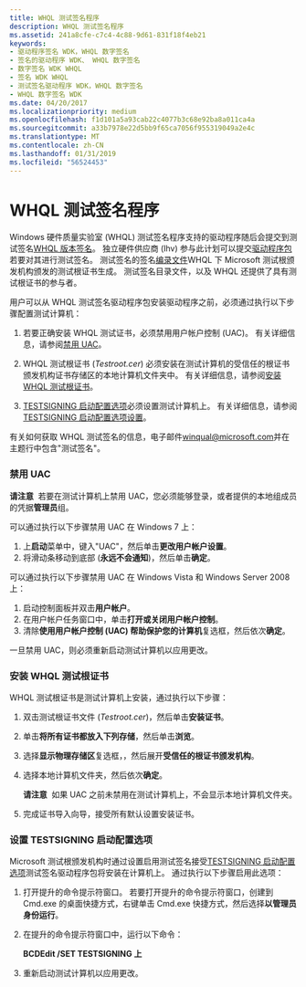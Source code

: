 ```yaml
---
title: WHQL 测试签名程序
description: WHQL 测试签名程序
ms.assetid: 241a8cfe-c7c4-4c88-9d61-831f18f4eb21
keywords:
- 驱动程序签名 WDK，WHQL 数字签名
- 签名的驱动程序 WDK、 WHQL 数字签名
- 数字签名 WDK WHQL
- 签名 WDK WHQL
- 测试签名驱动程序 WDK，WHQL 数字签名
- WHQL 数字签名 WDK
ms.date: 04/20/2017
ms.localizationpriority: medium
ms.openlocfilehash: f1d101a5a93cab22c4077b3c68e92ba8a011ca4a
ms.sourcegitcommit: a33b7978e22d5bb9f65ca7056f955319049a2e4c
ms.translationtype: MT
ms.contentlocale: zh-CN
ms.lasthandoff: 01/31/2019
ms.locfileid: "56524453"
---
```

# <a name="whql-test-signature-program"></a>WHQL 测试签名程序


Windows 硬件质量实验室 (WHQL) 测试签名程序支持的驱动程序随后会提交到测试签名[WHQL 版本签名](whql-release-signature.md)。 独立硬件供应商 (Ihv) 参与此计划可以提交[驱动程序包](driver-packages.md)若要对其进行测试签名。 测试签名的签名[编录文件](catalog-files.md)WHQL 下 Microsoft 测试根颁发机构颁发的测试根证书生成。 测试签名目录文件，以及 WHQL 还提供了具有测试根证书的参与者。

用户可以从 WHQL 测试签名驱动程序包安装驱动程序之前，必须通过执行以下步骤配置测试计算机：

1.  若要正确安装 WHQL 测试证书，必须禁用用户帐户控制 (UAC)。 有关详细信息，请参阅[禁用 UAC](#disabling-uac)。

2.  WHQL 测试根证书 (*Testroot.cer*) 必须安装在测试计算机的受信任的根证书颁发机构证书存储区的本地计算机文件夹中。 有关详细信息，请参阅[安装 WHQL 测试根证书](#installing-the-whql-test-root-certificate)。

3.  [TESTSIGNING 启动配置选项](the-testsigning-boot-configuration-option.md)必须设置测试计算机上。 有关详细信息，请参阅[TESTSIGNING 启动配置选项设置](#setting-the-testsigning-boot-configuration-option)。

有关如何获取 WHQL 测试签名的信息，电子邮件<winqual@microsoft.com>并在主题行中包含"测试签名"。

### <a name="disabling-uac"></a>禁用 UAC

**请注意**  若要在测试计算机上禁用 UAC，您必须能够登录，或者提供的本地组成员的凭据**管理员**组。

 

可以通过执行以下步骤禁用 UAC 在 Windows 7 上：

1.  上**启动**菜单中，键入"UAC"，然后单击**更改用户帐户设置**。
2.  将滑动条移动到底部 (**永远不会通知**)，然后单击**确定**。

可以通过执行以下步骤禁用 UAC 在 Windows Vista 和 Windows Server 2008 上：

1.  启动控制面板并双击**用户帐户**。
2.  在用户帐户任务窗口中，单击**打开或关闭用户帐户控制**。
3.  清除**使用用户帐户控制 (UAC) 帮助保护您的计算机**复选框，然后依次**确定**。

一旦禁用 UAC，则必须重新启动测试计算机以应用更改。

### <a name="installing-the-whql-test-root-certificate"></a>安装 WHQL 测试根证书

WHQL 测试根证书是测试计算机上安装，通过执行以下步骤：

1.  双击测试根证书文件 (*Testroot.cer*)，然后单击**安装证书**。

2.  单击**将所有证书都放入下列存储**，然后单击**浏览**。

3.  选择**显示物理存储区**复选框，，然后展开**受信任的根证书颁发机构**。

4.  选择本地计算机文件夹，然后依次**确定**。

    **请注意**  如果 UAC 之前未禁用在测试计算机上，不会显示本地计算机文件夹。

     

5.  完成证书导入向导，接受所有默认设置安装证书。

### <a name="setting-the-testsigning-boot-configuration-option"></a>设置 TESTSIGNING 启动配置选项

Microsoft 测试根颁发机构时通过设置启用测试签名接受[TESTSIGNING 启动配置选项](the-testsigning-boot-configuration-option.md)测试签名驱动程序包将安装在计算机上。 通过执行以下步骤启用此选项：

1.  打开提升的命令提示符窗口。 若要打开提升的命令提示符窗口，创建到 Cmd.exe 的桌面快捷方式，右键单击 Cmd.exe 快捷方式，然后选择**以管理员身份运行**。

2.  在提升的命令提示符窗口中，运行以下命令：

    **BCDEdit /SET TESTSIGNING 上**

3.  重新启动测试计算机以应用更改。

 

 





